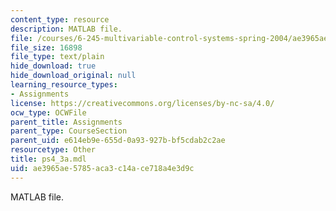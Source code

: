 ```yaml
---
content_type: resource
description: MATLAB file.
file: /courses/6-245-multivariable-control-systems-spring-2004/ae3965ae5785aca3c14ace718a4e3d9c_ps4_3a.mdl
file_size: 16898
file_type: text/plain
hide_download: true
hide_download_original: null
learning_resource_types:
- Assignments
license: https://creativecommons.org/licenses/by-nc-sa/4.0/
ocw_type: OCWFile
parent_title: Assignments
parent_type: CourseSection
parent_uid: e614eb9e-655d-0a93-927b-bf5cdab2c2ae
resourcetype: Other
title: ps4_3a.mdl
uid: ae3965ae-5785-aca3-c14a-ce718a4e3d9c
---
```

MATLAB file.